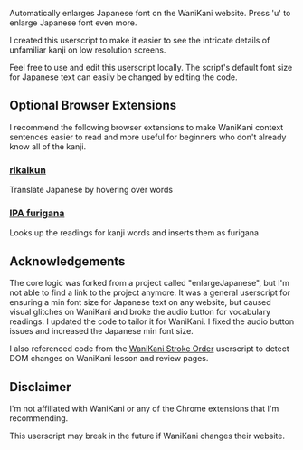 Automatically enlarges Japanese font on the WaniKani website. Press 'u' to enlarge Japanese font even more.

I created this userscript to make it easier to see the intricate details of unfamiliar kanji on low resolution screens.

Feel free to use and edit this userscript locally. The script's default font size for Japanese text can easily be changed by editing the code.

## Optional Browser Extensions

I recommend the following browser extensions to make WaniKani context sentences easier to read and more useful for beginners who don't already know all of the kanji.

### [rikaikun](https://chrome.google.com/webstore/detail/rikaikun/jipdnfibhldikgcjhfnomkfpcebammhp?hl=en)

Translate Japanese by hovering over words

### [IPA furigana](https://chrome.google.com/webstore/detail/ipa-furigana/jnnbgnfnncobhklficfkdnclohaklifi?hl=en)

Looks up the readings for kanji words and inserts them as furigana

## Acknowledgements

The core logic was forked from a project called "enlargeJapanese", but I'm not able to find a link to the project anymore. It was a general userscript for ensuring a min font size for Japanese text on any website, but caused visual glitches on WaniKani and broke the audio button for vocabulary readings. I updated the code to tailor it for WaniKani. I fixed the audio button issues and increased the Japanese min font size.

I also referenced code from the [WaniKani Stroke Order](https://greasyfork.org/en/scripts/723-wanikani-stroke-order) userscript to detect DOM changes on WaniKani lesson and review pages.

## Disclaimer

I'm not affiliated with WaniKani or any of the Chrome extensions that I'm recommending.

This userscript may break in the future if WaniKani changes their website.
